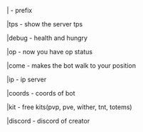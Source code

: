 | - prefix 

|tps - show the server tps

|debug - health and hungry

|op - now you have op status

|come - makes the bot walk to your position

|ip - ip server

|coords - coords of bot

|kit - free kits(pvp, pve, wither, tnt, totems) 

|discord - discord of creator

